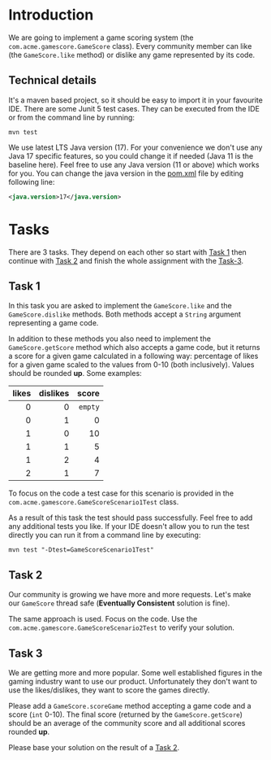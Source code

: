 # Introduction
We are going to implement a game scoring system (the `com.acme.gamescore.GameScore` class).
Every community member can like (the `GameScore.like` method) or dislike any game represented by its code.

## Technical details
It's a maven based project, so it should be easy to import it in your favourite IDE.
There are some Junit 5 test cases. They can be executed from the IDE or from the command line by running:
```shell
mvn test
```
We use latest LTS Java version (17). For your convenience we don't use any Java 17 specific features, so you could change it if needed (Java 11 is the baseline here).
Feel free to use any Java version (11 or above) which works for you. You can change the java version in the [pom.xml](./pom.xml) file by editing following line:
```xml
<java.version>17</java.version>
```

# Tasks
There are 3 tasks. They depend on each other so start with [Task 1](#Task-1) then continue with [Task 2](#Task-2) and finish the whole assignment with the [Task-3](#Task-3).

## Task 1
In this task you are asked to implement the `GameScore.like` and the `GameScore.dislike` methods. Both methods accept a `String` argument representing a game code.

In addition to these methods you also need to implement the `GameScore.getScore` method which also accepts a game code, but it returns a score for a given game calculated in a following way:
percentage of likes for a given game scaled to the values from 0-10 (both inclusively). Values should be rounded **up**. Some examples:

| likes | dislikes |   score |
|------:|---------:|--------:|
|     0 |        0 | `empty` |
|     0 |        1 |       0 |
|     1 |        0 |      10 |
|     1 |        1 |       5 |
|     1 |        2 |       4 |
|     2 |        1 |       7 |

To focus on the code a test case for this scenario is provided in the `com.acme.gamescore.GameScoreScenario1Test` class.

As a result of this task the test should pass successfully. Feel free to add any additional tests you like.
If your IDE doesn't allow you to run the test directly you can run it from a command line by executing:
```shell
mvn test "-Dtest=GameScoreScenario1Test"
```


## Task 2
Our community is growing we have more and more requests. Let's make our `GameScore` thread safe (**Eventually Consistent** solution is fine).

The same approach is used. Focus on the code. Use the `com.acme.gamescore.GameScoreScenario2Test` to verify your solution.

## Task 3
We are getting more and more popular. Some well established figures in the gaming industry want to use our product. Unfortunately they don't want to use the likes/dislikes, they want to score the games directly.

Please add a `GameScore.scoreGame` method accepting a game code and a score (`int` 0-10). The final score (returned by the `GameScore.getScore`) should be an average of the community score and all additional scores rounded **up**.

Please base your solution on the result of a [Task 2](#Task-2).
